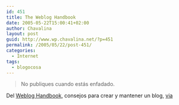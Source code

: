 ```yaml
---
id: 451
title: The Weblog Handbook
date: 2005-05-22T15:00:41+02:00
author: Chavalina
layout: post
guid: http://www.wp.chavalina.net/?p=451
permalink: /2005/05/22/post-451/
categories:
  - Internet
tags:
  - blogocosa
---
```

> No publiques cuando est&aacute;s enfadado.

Del <a href="http://www.amazon.com/exec/obidos/ASIN/073820756X/criptoesspanishc/ref=nosim" target="_blank">Weblog Handbook</a>, consejos para crear y mantener un blog, <a href="http://www.microsiervos.com/archivo/libros/the-weblog-handbook.html" target="_blank">via</a>